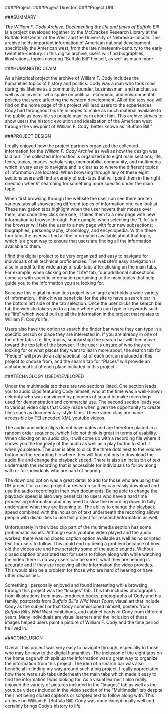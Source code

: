 ####Project:
####Project Director:
####Project URL:





###SUMMARY

_The William F. Cody Archive: Documenting the life and times of Buffalo Bill_ is a project developed together by the McCracken Research Library at the Buffalo Bill Center of the West and the University of Nebraska–Lincoln. This archive holds important information of American national development, specifically the American west, from the late nineteenth-century to the early twentieth-century. In this digital archive, users will find biographies, illustrations, topics covering “Buffalo Bill” himself, as well as much more. 

###HUMANISTIC CLAIM

As a historical project the archive of William F. Cody includes the humanities topics of history and politics. Cody was a man who took roles during his lifetime as a community founder, businessman, and rancher, as well as an investor who spoke on political, economic, and environmental policies that were affecting the western development. All of the tabs you will find on the home page of this project will lead users to the experiences Cody had throughout his life in hopes to make as much material available to the public as possible so people may learn about him. This archive strives to show users the historic evolution and idealization of the American west through the viewpoint of William F. Cody, better known as “Buffalo Bill.”

###PROJECT DESIGN 

I really enjoyed how the project partners organized the collected information for the _William F. Cody Archive_ as well as how the design was laid out. The collected information is organized into eight main sections; life, texts, topics, images, scholarship, memorabilia, community, and multimedia which is very easy to navigate and is clear as to where the different topics of information are located. When browsing through any of these eight sections users will find a variety of sub-tabs that will point them in the right direction when/if searching for something more specific under the main topic. 
 
When first browsing through the website the user can see there are ten various tabs all showcasing different topics of information one can look at. These navigation tabs highlight when the user hovers their mouse over them, and once they click one one, it takes them to a new page with new information to browse through. For example, when selecting the “Life” tab the browser will take the user to a new page with four new subsections; biographies, personography, chronology, and encyclopedia. Within these four tabs the user will find all the information available about that topic, which is a great way to ensure that users are finding all the information available to them. 

I find this digital project to be very organized and easy to navigate for individuals of all technical proficiencies. The website's easy navigation is also in credit to the wide array of sub-tabs after clicking on the main tabs. For example, when clicking on the “Life” tab, four additional  subsections come up with specific 
information pertaining to the main topics that help guide you to the information you are looking for.  

Because this digital humanities project is so large and holds a wide variety of information, I think it was beneficial for the site to have a search bar in the bottom left side of the tab selection. Once the user clicks the search bar tab the website takes you to a place where you can type in keywords such as “life” which would pull up all the information in the project that relates to William F. Cody’s life. 

Users also have the option to search the finder bar where they can type in a specific person or place they are interested in. If you are already in one of the other tabs (i.e. life, topics, scholarship) the search bar will then move toward the top left of the browser. If the user is unsure of who they are looking for or what places they want to learn more about, the search tab for “People” will provide an alphabetical list of each person included in this project to choose from, and the search tab for “Places” will provide an alphabetical list of each place included in this project. 

###TECHNOLOGY USED/DEVELOPED

Under the multimedia tab there are two sections listed. One section leads you to audio clips featuring Cody himself, who at the time was a well-known celebrity who was convinced by pioneers of sound to make recordings used for demonstration and commercial use. The second section leads you to various video clips that Cody made when given the opportunity to create films such as documentary-style films. These video clips are made accessible by TEI encoded XML youtube videos. 

The audio and video clips do not have dates and are therefore placed in a random order sequence, which I do not think is great in terms of usability. When clicking on an audio clip, it will come up with a recording file where it shows you the longevity of the audio as well as a play button to start it when you please. The user is able to click the three dots next to the volume button on the recording file where they will find options to download the audio file and change the playback speed. There is also an inclusion of text underneath the recording that is accessible for individuals to follow along with or for individuals who are hard of hearing.

The download option was a great detail to add for those who are using this DH project for a class project or research so they can easily download and use the audio recording in their own documents. Being able to change the playback speed is also very beneficial to users who have a hard time processing information and may need to slow the recording down to fully understand what they are listening to. The ability to change the playback speed combined with the inclusion of text underneath the recording allows people with disabilities to use this project for research/information as well. 

Unfortunately in the video clip part of the multimedia section has some problematic issues. Although each youtube video played and the audio worked, there was no closed caption option available as well as no scripted text for users to follow. This could end up being a problem because of how old the videos are and how scratchy some of the audio sounds. Without closed caption or scripted text for users to follow along with while watching the video there is no way users can be sure if what they are hearing is accurate and if they are receiving all the information the video provides. This would also be a problem for those who are hard of hearing or have other disabilities. 

Something I personally enjoyed and found interesting while browsing through this project was the “Images” tab. This tab includes photographs from illustrations from mass-produced books, photographs of Cody and his family, postcards from _Buffalo Bill's Wild West Tours_, visual art that include Cody as the subject or that Cody commissioned himself, posters from _Buffalo Bill’s Wild West_ exhibitions, and cabinet cards of Cody from different years. Many individuals are visual learners and the inclusion of these images helped users paint a picture of William F. Cody and the time period he lived in. 

###CONCLUSION

Overall, this project was very easy to navigate through, especially to those who may be new to the digital humanities. The inclusion of the eight tabs on the home page which split up the information was a great way to organize the information from this project. The idea of a search bar was also beneficial in finding my way around such a big project. I really appreciated how there were sub tabs underneath the main tabs which made it easy to find the information I was looking for. As a visual learner, I also really enjoyed the variety of pictures included in the “Images” tab as well as the youtube videos included in the video section of the “Multimedia” tab despite their not being closed captions or scripted text to follow along with. This archive on William F. (Buffalo Bill) Cody was done exceptionally well and certainly brings Cody’s history to life. 
 
 
 
 
 
 
 
 


















